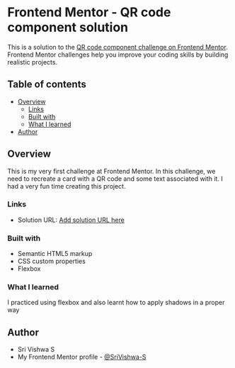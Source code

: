 # Frontend Mentor - QR code component solution

This is a solution to the [QR code component challenge on Frontend Mentor](https://www.frontendmentor.io/challenges/qr-code-component-iux_sIO_H). Frontend Mentor challenges help you improve your coding skills by building realistic projects. 

## Table of contents

- [Overview](#overview)
  - [Links](#links)
  - [Built with](#built-with)
  - [What I learned](#what-i-learned)
- [Author](#author)

## Overview

  This is my very first challenge at Frontend Mentor. In this challenge, we need to recreate a card with a QR code and some text associated with it. I had a very fun time creating this project.

### Links

- Solution URL: [Add solution URL here](https://your-solution-url.com)

### Built with

- Semantic HTML5 markup
- CSS custom properties
- Flexbox

### What I learned

  I practiced using flexbox and also learnt how to apply shadows in a proper way

## Author
- Sri Vishwa S
- My Frontend Mentor profile - [@SriVishwa-S](https://www.frontendmentor.io/profile/SriVishwa-S)
